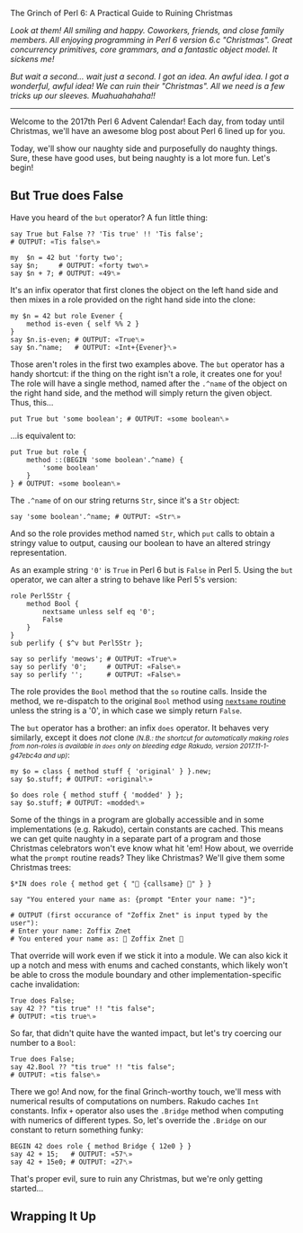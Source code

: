 The Grinch of Perl 6: A Practical Guide to Ruining Christmas

*Look at them! All smiling and happy. Coworkers, friends, and close family members. All enjoying programming in Perl 6 version 6.c "Christmas". Great concurrency primitives, core grammars, and a fantastic object model. It sickens me!*

*But wait a second... wait just a second. I got an idea. An awful idea. I got a wonderful, *awful* idea! We can ruin their "Christmas". All we need is a few tricks up our sleeves. Muahuahahaha!!*

-------

Welcome to the 2017th Perl 6 Advent Calendar! Each day, from today until Christmas, we'll have an awesome blog post about Perl 6 lined up for you.

Today, we'll show our naughty side and purposefully do naughty things. Sure, these have good uses, but being naughty is a lot more fun. Let's begin!

## But True does False

Have you heard of the `but` operator? A fun little thing:

    say True but False ?? 'Tis true' !! 'Tis false';
    # OUTPUT: «Tis false␤»

    my  $n = 42 but 'forty two';
    say $n;     # OUTPUT: «forty two␤»
    say $n + 7; # OUTPUT: «49␤»

It's an infix operator that first clones the object on the left hand side
and then mixes in a role provided on the right hand side into the clone:

    my $n = 42 but role Evener {
        method is-even { self %% 2 }
    }
    say $n.is-even; # OUTPUT: «True␤»
    say $n.^name;   # OUTPUT: «Int+{Evener}␤»

Those aren't roles in the first two examples above. The `but` operator has a handy shortcut: if the thing on the right isn't a role, it creates one for you! The role will have a single method, named after the `.^name` of the object on the right hand side, and the method will simply return the given object. Thus, this…

    put True but 'some boolean'; # OUTPUT: «some boolean␤»

…is equivalent to:

    put True but role {
        method ::(BEGIN 'some boolean'.^name) {
            'some boolean'
        }
    } # OUTPUT: «some boolean␤»

The `.^name` of on our string returns `Str`, since it's a `Str` object:

    say 'some boolean'.^name; # OUTPUT: «Str␤»

And so the role provides method named `Str`, which `put` calls to obtain
a stringy value to output, causing our boolean to have an altered stringy representation.

As an example string `'0'` is `True` in Perl 6 but is `False` in Perl 5. Using the `but` operator, we can alter a string to behave like Perl 5's version:

    role Perl5Str {
        method Bool {
            nextsame unless self eq '0';
            False
        }
    }
    sub perlify { $^v but Perl5Str };

    say so perlify 'meows'; # OUTPUT: «True␤»
    say so perlify '0';     # OUTPUT: «False␤»
    say so perlify '';      # OUTPUT: «False␤»

The role provides the `Bool` method that the `so` routine calls. Inside the method,
we re-dispatch to the original `Bool` method using
[`nextsame` routine](https://rakudo.party/post/Perl6-But-Heres-My-Dispatch-So-Callwith-Maybe)
unless the string is a '0', in which case we simply return `False`.


The `but` operator has a brother: an infix `does` operator. It behaves very similarly, except
it does *not* clone <small><i>(N.B.: the shortcut for automatically making roles from non-roles is
available in `does` only on bleeding edge Rakudo, version 2017.11-1-g47ebc4a and up)</i></small>:

    my $o = class { method stuff { 'original' } }.new;
    say $o.stuff; # OUTPUT: «original␤»

    $o does role { method stuff { 'modded' } };
    say $o.stuff; # OUTPUT: «modded␤»

Some of the things in a program are globally accessible and in some implementations (e.g. Rakudo),
certain constants are cached. This means we can get quite naughty in a separate part of a program
and those Christmas celebrators won't eve know what hit 'em! How about, we override what the
`prompt` routine reads? They like Christmas? We'll give them some Christmas trees:

    $*IN does role { method get { "🎄 {callsame} 🎄" } }

    say "You entered your name as: {prompt "Enter your name: "}";
    
    # OUTPUT (first occurance of "Zoffix Znet" is input typed by the user"):
    # Enter your name: Zoffix Znet
    # You entered your name as: 🎄 Zoffix Znet 🎄

That override will work even if we stick it into a module. We can also kick it up a notch
and mess with enums and cached constants, which likely won't be able to cross the module
boundary and other implementation-specific cache invalidation:

    True does False;
    say 42 ?? "tis true" !! "tis false";
    # OUTPUT: «tis true␤»

So far, that didn't quite have the wanted impact, but let's try coercing our number 
to a `Bool`:

    True does False;
    say 42.Bool ?? "tis true" !! "tis false";
    # OUTPUT: «tis false␤»

There we go! And now, for the final Grinch-worthy touch, we'll mess with numerical
results of computations on numbers. Rakudo caches `Int` constants. Infix `+` operator
also uses the `.Bridge` method when computing with numerics of different types. So,
let's override the `.Bridge` on our constant to return something funky:

    BEGIN 42 does role { method Bridge { 12e0 } }
    say 42 + 15;   # OUTPUT: «57␤»
    say 42 + 15e0; # OUTPUT: «27␤»

That's proper evil, sure to ruin any Christmas, but we're only getting started…

## Wrapping It Up


